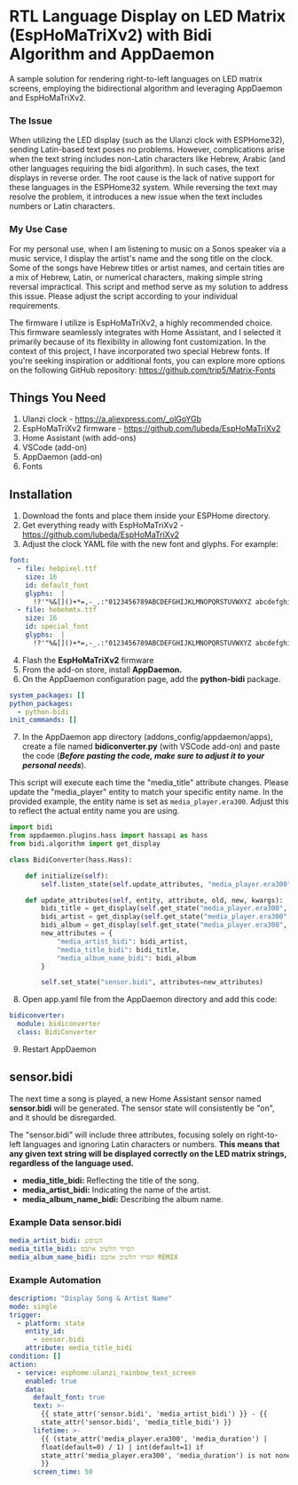 # RTL Language Display on LED Matrix (EspHoMaTriXv2) with Bidi Algorithm and AppDaemon
A sample solution for rendering right-to-left languages on LED matrix screens, employing the bidirectional algorithm and leveraging AppDaemon and EspHoMaTriXv2.
### The Issue
When utilizing the LED display (such as the Ulanzi clock with ESPHome32), sending Latin-based text poses no problems. However, complications arise when the text string includes non-Latin characters like Hebrew, Arabic (and other languages requiring the bidi algorithm). In such cases, the text displays in reverse order. The root cause is the lack of native support for these languages in the ESPHome32 system.
While reversing the text may resolve the problem, it introduces a new issue when the text includes numbers or Latin characters.
### My Use Case
For my personal use, when I am listening to music on a Sonos speaker via a music service, I display the artist's name and the song title on the clock. Some of the songs have Hebrew titles or artist names, and certain titles are a mix of Hebrew, Latin, or numerical characters, making simple string reversal impractical.
This script and method serve as my solution to address this issue. Please adjust the script according to your individual requirements.

The firmware I utilize is EspHoMaTriXv2, a highly recommended choice. This firmware seamlessly integrates with Home Assistant, and I selected it primarily because of its flexibility in allowing font customization. In the context of this project, I have incorporated two special Hebrew fonts. If you're seeking inspiration or additional fonts, you can explore more options on the following GitHub repository: https://github.com/trip5/Matrix-Fonts
## Things You Need
1. Ulanzi clock - https://a.aliexpress.com/_olGoYGb
2. EspHoMaTriXv2 firmware - https://github.com/lubeda/EspHoMaTriXv2
3. Home Assistant (with add-ons)
4. VSCode (add-on)
5. AppDaemon (add-on)
6. Fonts
## Installation 
1. Download the fonts and place them inside your ESPHome directory.
2. Get everything ready with EspHoMaTriXv2 - https://github.com/lubeda/EspHoMaTriXv2
3. Adjust the clock YAML file with the new font and glyphs. 
For example:
```yaml
font:
  - file: hebpixel.ttf
    size: 16
    id: default_font
    glyphs:  |
      !?'"%&[]()+*=,-_.:°0123456789ABCDEFGHIJKLMNOPQRSTUVWXYZ abcdefghijklmnÖÄÜöäüèéēøopqrstuvwxyzאבגדהוזחטיכךלמםנןסעפףצץקרשת@$<>|\/
  - file: hebehmtx.ttf
    size: 16
    id: special_font
    glyphs:  |
      !?'"%&[]()+*=,-_.:°0123456789ABCDEFGHIJKLMNOPQRSTUVWXYZ abcdefghijklmnopqrstuvwxyzאבגדהוזחטיכךלמםנןסעפףצץקרשת@$<>|\/
```
4. Flash the **EspHoMaTriXv2** firmware
5. From the add-on store, install **AppDaemon.**
6. On the AppDaemon configuration page, add the **python-bidi** package.
```yaml
system_packages: []
python_packages:
  - python-bidi
init_commands: []
```
7. In the AppDaemon app directory (addons_config/appdaemon/apps), create a file named **bidiconverter.py** (with VSCode add-on) and paste the code (***Before pasting the code, make sure to adjust it to your personal needs***).

This script will execute each time the "media_title" attribute changes. Please update the "media_player" entity to match your specific entity name. In the provided example, the entity name is set as `media_player.era300`. Adjust this to reflect the actual entity name you are using.
```py
import bidi
from appdaemon.plugins.hass import hassapi as hass
from bidi.algorithm import get_display

class BidiConverter(hass.Hass):

    def initialize(self):
        self.listen_state(self.update_attributes, "media_player.era300", attribute='media_title')

    def update_attributes(self, entity, attribute, old, new, kwargs):
        bidi_title = get_display(self.get_state("media_player.era300", attribute="media_title"))
        bidi_artist = get_display(self.get_state("media_player.era300", attribute="media_artist"))
        bidi_album = get_display(self.get_state("media_player.era300", attribute="media_album_name"))
        new_attributes = {
            "media_artist_bidi": bidi_artist,
            "media_title_bidi": bidi_title,
            "media_album_name_bidi": bidi_album 
        }

        self.set_state("sensor.bidi", attributes=new_attributes)
```
8. Open app.yaml file from the AppDaemon directory and add this code:
```yaml
bidiconverter:
  module: bidiconverter
  class: BidiConverter
```
9. Restart AppDaemon
## sensor.bidi
The next time a song is played, a new Home Assistant sensor named **sensor.bidi** will be generated. The sensor state will consistently be "on", and it should be disregarded.

The "sensor.bidi" will include three attributes, focusing solely on right-to-left languages and ignoring Latin characters or numbers. 
**This means that any given text string will be displayed correctly on the LED matrix strings, regardless of the language used.**
* **media_title_bidi:** Reflecting the title of the song.
* **media_artist_bidi:** Indicating the name of the artist.
* **media_album_name_bidi:** Describing the album name.

### Example Data sensor.bidi
```yaml
media_artist_bidi: הטיפש
media_title_bidi: הסייד הלשיב אתבס
media_album_name_bidi: הסייד הלשיב אתבס REMIX
```
### Example Automation
```yaml
description: "Display Song & Artist Name"
mode: single
trigger:
  - platform: state
    entity_id:
      - sensor.bidi
    attribute: media_title_bidi
condition: []
action:
  - service: esphome.ulanzi_rainbow_text_screen
    enabled: true
    data:
      default_font: true
      text: >-
        {{ state_attr('sensor.bidi', 'media_artist_bidi') }} - {{
        state_attr('sensor.bidi', 'media_title_bidi') }}
      lifetime: >-
        {{ (state_attr('media_player.era300', 'media_duration') |
        float(default=0) / 1) | int(default=1) if
        state_attr('media_player.era300', 'media_duration') is not none else 60
        }}
      screen_time: 50
```
